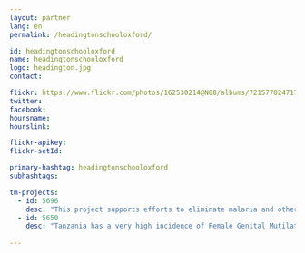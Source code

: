 ```yaml
---
layout: partner
lang: en
permalink: /headingtonschooloxford/

id: headingtonschooloxford
name: headingtonschooloxford
logo: headington.jpg
contact: 

flickr: https://www.flickr.com/photos/162530214@N08/albums/72157702471739282
twitter: 
facebook: 
hoursname:
hourslink:

flickr-apikey: 
flickr-setId: 

primary-hashtag: headingtonschooloxford
subhashtags:

tm-projects:
  - id: 5696
    desc: "This project supports efforts to eliminate malaria and other interventions. Your mapping contribution will help prevent the suffering and loss of life this disease causes!"
  - id: 5650
    desc: "Tanzania has a very high incidence of Female Genital Mutilation, extreme poverty, early marriage and Gender Based Violence. NGOs on the ground need better maps to facilitate their outreach work and protect girls at risk of FGM."
    
---
```

